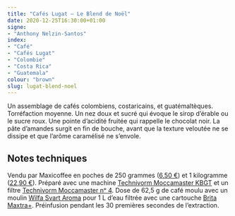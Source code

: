 ```yaml
---
title: "Cafés Lugat — Le Blend de Noël"
date: 2020-12-25T16:30:00+01:00
signe:
- "Anthony Nelzin-Santos"
index:
- "Café"
- "Cafés Lugat"
- "Colombie"
- "Costa Rica"
- "Guatemala"
colour: "brown"
slug: lugat-blend-noel
---
```


Un assemblage de cafés colombiens, costaricains, et guatémaltèques. Torréfaction moyenne. Un nez doux et sucré qui évoque le sirop d’érable ou le sucre roux. Une pointe d’acidité fruitée qui rappelle le chocolat noir. La pâte d’amandes surgit en fin de bouche, avant que la texture veloutée ne se dissipe et que l’arôme caramélisé ne s’envole.

## Notes techniques

Vendu par Maxicoffee en poches de 250 grammes ([6,50 €](https://www.maxicoffee.com/cafe-grains-blend-noel-250g-cafes-lugat-p-31623.html)) et 1 kilogramme ([22,90 €](https://www.maxicoffee.com/cafe-grains-blend-noel-250g-cafes-lugat-p-31623.html)). Préparé avec une machine [Technivorm Moccamaster KBGT](https://amzn.to/3oKQ0KJ) et un filtre [Technivorm Moccamaster nᵒ 4](https://amzn.to/3mamexu). Dose de 62,5 g de café moulu avec un moulin [Wilfa Svart Aroma](https://amzn.to/38zVkdx) pour 1 L d’eau filtrée avec une cartouche [Brita Maxtra+](https://amzn.to/2WariXS). Préinfusion pendant les 30 premières secondes de l’extraction.